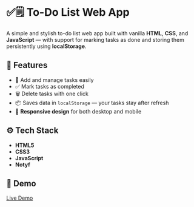 # ✅🗒️ To-Do List Web App

A simple and stylish to-do list web app built with vanilla **HTML**, **CSS**, and **JavaScript** — with support for marking tasks as done and storing them persistently using **localStorage**.


## 🚀 Features

- 📝 Add and manage tasks easily  
- ✅ Mark tasks as completed  
- 🗑️ Delete tasks with one click  
- 📦 Saves data in `localStorage` — your tasks stay after refresh  
- 📱 **Responsive design** for both desktop and mobile  

## ⚙️ Tech Stack

- **HTML5**
- **CSS3** 
- **JavaScript**
- **Notyf**

## 📸 Demo
[Live Demo](https://hanamohvmed.github.io/ToDo-List/)
